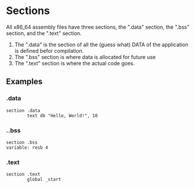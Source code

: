 # Sections 

All x86_64 assembly files have three sections, the ".data" section, the ".bss" section, and the ".text" section.

1. The ".data" is the section of all the (guess what) DATA of the application is defined befor compilation.
2. The ".bss" section is where data is allocated for future use
3. The ".text" section is where the actual code goes.

## Examples

### .data

```
section .data
        text db "Hello, World!", 10 
```

### ..bss

```
section .bss
variable: resb 4 
```

### .text

```
section .text
        global _start
```


